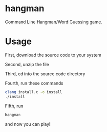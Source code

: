 # hangman
Command Line Hangman/Word Guessing game.
# Usage
First, download the source code to your system

Second, unzip the file

Third, cd into the source code directory

Fourth, run these commands
```bash
clang install.c -o install
./install
```
Fifth, run
```bash
hangman
``` 
and now you can play!


